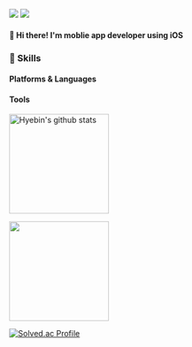 <a href="https://codingga-dingga.tistory.com/" target="_blank"><img src="https://img.shields.io/badge/Blog-fad0c4?style=flat-square&logo=GitHub%20Sponsors&logoColor=white"/></a>
<a href="mailto:hyebin218@naver.com" target="_blank"><img src="https://img.shields.io/badge/hyebin218@naver.com-ffd1ff?style=flat-square&logo=Gmail&logoColor=white"/></a>
#### 👋 Hi there! I'm moblie app developer using iOS


### 💪 Skills
#### Platforms & Languages

#### Tools
<a href="https://github.com/yoohyebin"><img align="center" style="height:180px" src="https://github-readme-stats.vercel.app/api?username=yoohyebin&show_icons=true&include_all_commits=true&hide_border=true&bg_color=30,fad0c4,ffd1ff&title_color=fff&text_color=fff&icon_color=fff" alt="Hyebin's github stats" /></a>
<br>

<a href="https://github.com/yoohyebin"><img align="center" style="height:180px" src="https://github-readme-stats.vercel.app/api/top-langs/?username=yoohyebin&layout=compact&hide_border=true&bg_color=30,ffd1ff,fad0c4&title_color=fff&text_color=fff" /></a> 

[![Solved.ac Profile](http://mazassumnida.wtf/api/generate_badge?boj=99dbgpqls)](https://solved.ac/99dbgpqls)

